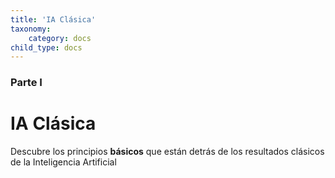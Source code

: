```yaml
---
title: 'IA Clásica'
taxonomy:
    category: docs
child_type: docs
---
```


### Parte I

# IA Clásica

Descubre los principios **básicos** que están detrás de los resultados clásicos de la Inteligencia Artificial
